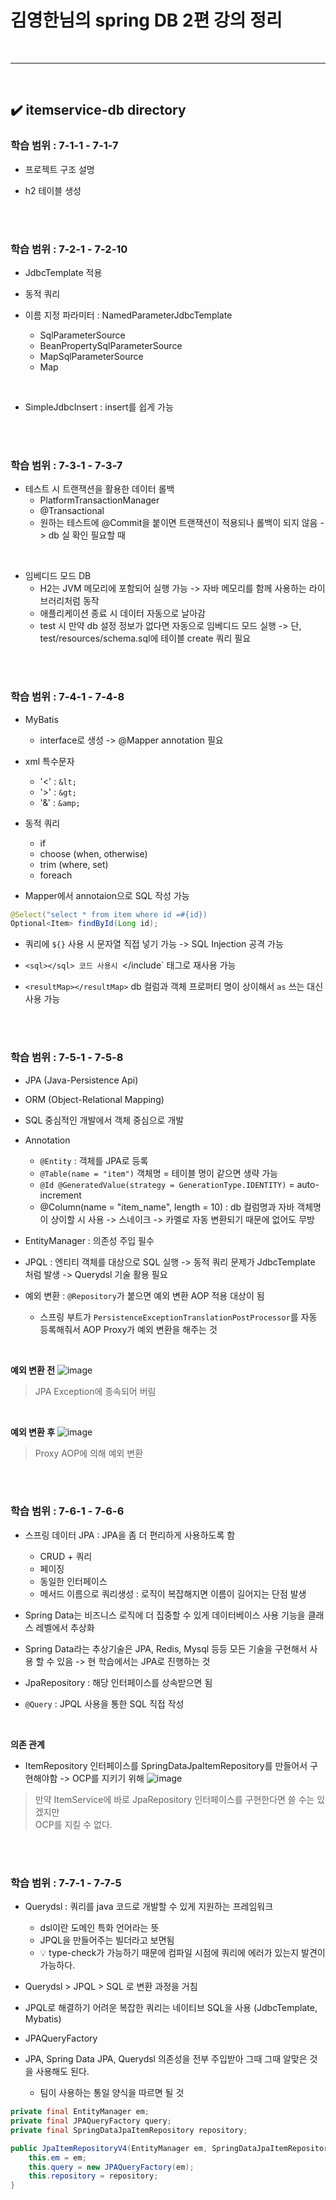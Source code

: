 # 김영한님의 spring DB 2편 강의 정리
<br>
<hr>
<br>

## ✔️ itemservice-db directory
### 학습 범위 : 7-1-1 - 7-1-7
- 프로젝트 구조 설명

- h2 테이블 생성
<br>
<br>

### 학습 범위 : 7-2-1 - 7-2-10
- JdbcTemplate 적용

- 동적 쿼리

- 이름 지정 파라미터 : NamedParameterJdbcTemplate
  - SqlParameterSource
  - BeanPropertySqlParameterSource
  - MapSqlParameterSource
  - Map
<br>

- SimpleJdbcInsert : insert를 쉽게 가능
<br>
<br>

### 학습 범위 : 7-3-1 - 7-3-7
- 테스트 시 트랜잭션을 활용한 데이터 롤백
  - PlatformTransactionManager
  - @Transactional
  - 원하는 테스트에 @Commit을 붙이면 트랜잭션이 적용되나 롤백이 되지 않음 -> db 실 확인 필요할 때
<br>

- 임베디드 모드 DB
  - H2는 JVM 메모리에 포함되어 실행 가능 -> 자바 메모리를 함께 사용하는 라이브러리처럼 동작
  - 애플리케이션 종료 시 데이터 자동으로 날아감
  - test 시 만약 db 설정 정보가 없다면 자동으로 임베디드 모드 실행 -> 단, test/resources/schema.sql에 테이블 create 쿼리 필요
<br>
<br>

### 학습 범위 : 7-4-1 - 7-4-8 
- MyBatis
  - interface로 생성 -> @Mapper annotation 필요

- xml 특수문자
  - '<' : `&lt;`
  - '>' : `&gt;`
  - '&' : `&amp;`

- 동적 쿼리
  - if
  - choose (when, otherwise)
  - trim (where, set)
  - foreach
 
- Mapper에서 annotaion으로 SQL 작성 가능
```java
@Select("select * from item where id =#{id})
Optional<Item> findById(Long id);
```

- 쿼리에 `${}` 사용 시 문자열 직접 넣기 가능 -> SQL Injection 공격 가능

- `<sql></sql> 코드 사용시 `<include></include` 태그로 재사용 가능

- `<resultMap></resultMap>` db 컬럼과 객체 프로퍼티 명이 상이해서 `as` 쓰는 대신 사용 가능
<br>
<br>

### 학습 범위 : 7-5-1 - 7-5-8
- JPA (Java-Persistence Api)

- ORM (Object-Relational Mapping)

- SQL 중심적인 개발에서 객체 중심으로 개발

- Annotation
  - `@Entity` : 객체를 JPA로 등록
  - `@Table(name = "item")` 객체명 = 테이블 명이 같으면 생략 가능
  - `@Id @GeneratedValue(strategy = GenerationType.IDENTITY)` = auto-increment
  - @Column(name = "item_name", length = 10) : db 컬럼명과 자바 객체명이 상이할 시 사용 -> 스네이크 -> 카멜로 자동 변환되기 때문에 없어도 무방
  
- EntityManager : 의존성 주입 필수

- JPQL : 엔티티 객체를 대상으로 SQL 실행 -> 동적 쿼리 문제가 JdbcTemplate 처럼 발생 -> Querydsl 기술 활용 필요

- 예외 변환 : `@Repository`가 붙으면 예외 변환 AOP 적용 대상이 됨
  - 스프링 부트가 `PersistenceExceptionTranslationPostProcessor`를 자동 등록해줘서 AOP Proxy가 예외 변환을 해주는 것
<br>

**예외 변환 전**
![image](https://github.com/user-attachments/assets/56a649c3-2aed-4e89-a553-f32db17a0cc8)
> JPA Exception에 종속되어 버림
<br>

**예외 변환 후**
![image](https://github.com/user-attachments/assets/f7a1bc27-9a5d-40ae-bbfe-57abc343a7b6)
> Proxy AOP에 의해 예외 변환
<br>
<br>

### 학습 범위 : 7-6-1 - 7-6-6
- 스프링 데이터 JPA : JPA을 좀 더 편리하게 사용하도록 함
  - CRUD + 쿼리
  - 페이징
  - 동일한 인터페이스
  - 메서드 이름으로 쿼리생성 : 로직이 복잡해지면 이름이 길어지는 단점 발생

- Spring Data는 비즈니스 로직에 더 집중할 수 있게 데이터베이스 사용 기능을 클래스 레벨에서 추상화

- Spring Data라는 추상기술은 JPA, Redis, Mysql 등등 모든 기술을 구현해서 사용 할 수 있음 -> 현 학습에서는 JPA로 진행하는 것

- JpaRepository : 해당 인터페이스를 상속받으면 됨

- `@Query` : JPQL 사용을 통한 SQL 직접 작성
<br>

**의존 관계**
- ItemRepository 인터페이스를 SpringDataJpaItemRepository를 만들어서 구현해야함 -> OCP를 지키기 위해
![image](https://github.com/user-attachments/assets/76822547-b9fc-4045-b623-cb017e4b80eb)
> 만약 ItemService에 바로 JpaRepository 인터페이스를 구현한다면 쓸 수는 있겠지만<br>
OCP를 지킬 수 없다.
<br>
<br>

### 학습 범위 : 7-7-1 - 7-7-5
- Querydsl : 쿼리를 java 코드로 개발할 수 있게 지원하는 프레임워크
  - dsl이란 도메인 특화 언어라는 뜻
  - JPQL을 만들어주는 빌더라고 보면됨
  - 💡 type-check가 가능하기 때문에 컴파일 시점에 쿼리에 에러가 있는지 발견이 가능하다.

- Querydsl > JPQL > SQL 로 변환 과정을 거침

- JPQL로 해결하기 어려운 복잡한 쿼리는 네이티브 SQL을 사용 (JdbcTemplate, Mybatis)

- JPAQueryFactory

- JPA, Spring Data JPA, Querydsl 의존성을 전부 주입받아 그때 그때 알맞은 것을 사용해도 된다.
  - 팀이 사용하는 통일 양식을 따르면 될 것

```java
private final EntityManager em;
private final JPAQueryFactory query;
private final SpringDataJpaItemRepository repository;

public JpaItemRepositoryV4(EntityManager em, SpringDataJpaItemRepository repository) {
    this.em = em;
    this.query = new JPAQueryFactory(em);
    this.repository = repository;
}
```

